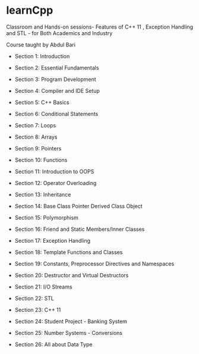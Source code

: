# learnCpp

Classroom and Hands-on sessions- Features of C++ 11 , Exception Handling and STL - for Both Academics and Industry

Course taught by Abdul Bari

- Section 1: Introduction

- Section 2: Essential Fundamentals

- Section 3: Program Development

- Section 4: Compiler and IDE Setup

- Section 5: C++ Basics

- Section 6: Conditional Statements

- Section 7: Loops

- Section 8: Arrays

- Section 9: Pointers

- Section 10: Functions

- Section 11: Introduction to OOPS

- Section 12: Operator Overloading

- Section 13: Inheritance

- Section 14: Base Class Pointer Derived Class Object

- Section 15: Polymorphism

- Section 16: Friend and Static Members/Inner Classes

- Section 17: Exception Handling

- Section 18: Template Functions and Classes

- Section 19: Constants, Preprocessor Directives and Namespaces

- Section 20: Destructor and Virtual Destructors

- Section 21: I/O Streams

- Section 22: STL

- Section 23: C++ 11

- Section 24: Student Project - Banking System

- Section 25: Number Systems - Conversions

- Section 26: All about Data Type
